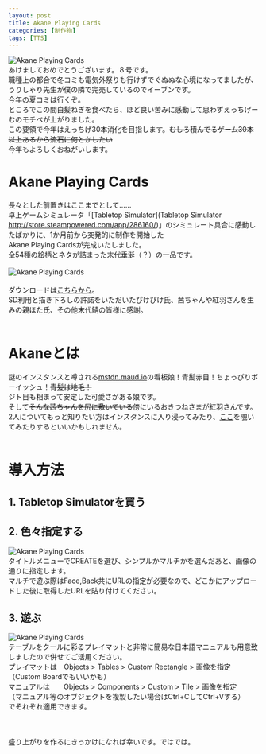 ```yaml
---
layout: post
title: Akane Playing Cards
categories: [制作物]
tags: [TTS]
---
```


![Akane Playing Cards](http://routehachi.github.io/Pictures/intro.png "")  
あけましておめでとうございます。８号です。  
職種上の都合で冬コミも電気外祭りも行けずでぐぬぬな心境になってましたが、うりしゃり先生が僕の隣で完売しているのでイーブンです。  
今年の夏コミは行くぞ。  
ところでこの間白髪ねぎを食べたら、ほど良い苦みに感動して思わずえっちげーむのモチベが上がりました。  
この要領で今年はえっちげ30本消化を目指します。~~むしろ積んでるゲーム30本以上あるから流石に何とかしたい~~  
今年もよろしくおねがいします。


# Akane Playing Cards
長々とした前置きはここまでとして……  
卓上ゲームシミュレータ「[Tabletop Simulator](Tabletop Simulator http://store.steampowered.com/app/286160/)」のシミュレート具合に感動したばかりに、1か月前から突発的に制作を開始した  
Akane Playing Cardsが完成いたしました。  
全54種の絵柄とネタが詰まった末代垂涎（？）の一品です。  
<br />
![Akane Playing Cards](http://routehachi.github.io/Pictures/tts1.png "できました")  
<br />
ダウンロードは[こちらから](https://www.dropbox.com/sh/xvgoazfs6c98wkx/AABPneGSJq8BkGhdY1lFEVhka?dl=0)。  
SD利用と描き下ろしの許諾をいただいたぴけぴけ氏、茜ちゃんや紅羽さんを生みの親ほた氏、その他末代鯖の皆様に感謝。
<br />
<br />

# Akaneとは
謎のインスタンスと噂される[mstdn.maud.io](https://mstdn.maud.io)の看板娘！青髪赤目！ちょっぴりボーイッシュ！~~青髪は地毛！~~  
ジト目も相まって安定した可愛さがある娘です。  
そして~~そんな茜ちゃんを尻に敷いている~~傍にいるおきつねさまが紅羽さんです。  
2人についてもっと知りたい方はインスタンスに入り浸ってみたり、[ここ](https://quesdon.rinsuki.tk/@hota@mstdn.maud.io)を覗いてみたりするといいかもしれません。
<br />
<br />
# 導入方法
## 1. **Tabletop Simulatorを買う**
## 2. 色々指定する
![Akane Playing Cards](http://routehachi.github.io/Pictures/Howto.png)  
タイトルメニューでCREATEを選び、シンプルかマルチかを選んだあと、画像の通りに指定します。  
マルチで遊ぶ際はFace,Back共にURLの指定が必要なので、どこかにアップロードした後に取得したURLを貼り付けてください。  
## 3. 遊ぶ
![Akane Playing Cards](http://routehachi.github.io/Pictures/tts2.png)  
テーブルをクールに彩るプレイマットと非常に簡易な日本語マニュアルも用意致しましたので併せてご活用ください。  
プレイマットは　Objects > Tables > Custom Rectangle > 画像を指定（Custom Boardでもいいかも）  
マニュアルは　　Objects > Components > Custom > Tile > 画像を指定  
（マニュアル等のオブジェクトを複製したい場合はCtrl+CしてCtrl+Vする）  
でそれぞれ適用できます。
<br />
<br />
<br />
<br />
盛り上がりを作るにきっかけになれば幸いです。ではでは。